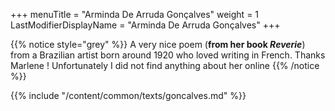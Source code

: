 +++
menuTitle = "Arminda De Arruda Gonçalves"
weight = 1
LastModifierDisplayName = "Arminda De Arruda Gonçalves"
+++

{{% notice style="grey" %}}
A very nice poem (**from her book *Reverie***) from a Brazilian artist born around 1920 who loved writing in French. Thanks Marlene ! Unfortunately I did not find anything about her online
{{% /notice %}}

{{% include "/content/common/texts/goncalves.md" %}}
